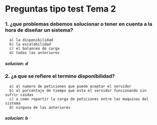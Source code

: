 # Preguntas tipo test Tema 2

### 1. ¿que problemas debemos solucionar o tener en cuenta a la hora de diseñar un sistema?
      a) la disponibilidad
      b) la escalabilidad
      c) el balanceo de carga
      d) todas las anteriores
##### solucion: d

### 2. ¿a que se refiere el termino disponibilidad?
      a) al numero de peticiones que puede aceptar el servidor
      b) al porcentaje de tiempo que esta el servidor funcionando sin sufrir caidas
      c) a como repartir la carga de peticiones entre las maquinas del sistema
      d) ninguna de las anteriores
##### solucion: b
